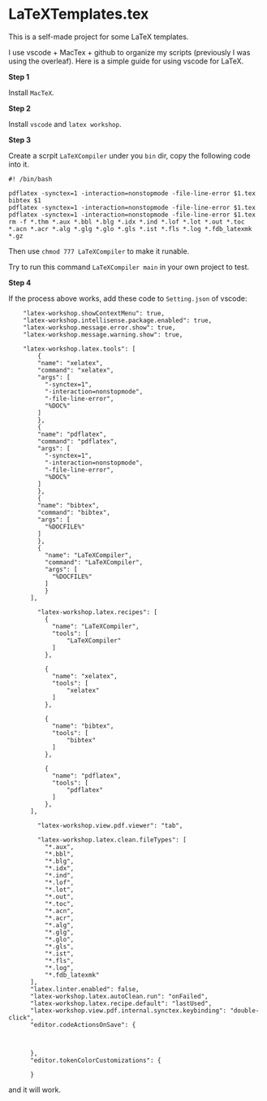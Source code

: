 # LaTeXTemplates.tex
This is a self-made project for some LaTeX templates.

I use vscode + MacTex + github to organize my scripts (previously I was using the overleaf).
Here is a simple guide for using vscode for LaTeX.

**Step 1**

Install ```MacTeX```.

**Step 2**

Install ```vscode``` and ```latex workshop```.

**Step 3**

Create a scrpit ```LaTeXCompiler``` under you ```bin``` dir, copy the following code into it.
```
#! /bin/bash

pdflatex -synctex=1 -interaction=nonstopmode -file-line-error $1.tex
bibtex $1
pdflatex -synctex=1 -interaction=nonstopmode -file-line-error $1.tex
pdflatex -synctex=1 -interaction=nonstopmode -file-line-error $1.tex
rm -f *.thm *.aux *.bbl *.blg *.idx *.ind *.lof *.lot *.out *.toc *.acn *.acr *.alg *.glg *.glo *.gls *.ist *.fls *.log *.fdb_latexmk *.gz
```
Then use ```chmod 777 LaTeXCompiler``` to make it runable.

Try to run this command ```LaTeXCompiler main``` in your own project to test.

**Step 4**

If the process above works, add these code to ```Setting.json``` of vscode:

```
    "latex-workshop.showContextMenu": true,
    "latex-workshop.intellisense.package.enabled": true,
    "latex-workshop.message.error.show": true,
    "latex-workshop.message.warning.show": true,
       
    "latex-workshop.latex.tools": [
        {
        "name": "xelatex",
        "command": "xelatex",
        "args": [
          "-synctex=1",
          "-interaction=nonstopmode",
          "-file-line-error",
          "%DOC%"
        ]
        }, 
        {
        "name": "pdflatex",
        "command": "pdflatex",
        "args": [
          "-synctex=1",
          "-interaction=nonstopmode",
          "-file-line-error",
          "%DOC%"
        ]
        }, 
        {
        "name": "bibtex",
        "command": "bibtex",
        "args": [
          "%DOCFILE%"
        ]
        },
        {
          "name": "LaTeXCompiler",
          "command": "LaTeXCompiler",
          "args": [
            "%DOCFILE%"
          ]
          }
      ],

        "latex-workshop.latex.recipes": [
          {
            "name": "LaTeXCompiler",
            "tools": [
                "LaTeXCompiler"
            ]
          },
         
          {
            "name": "xelatex",
            "tools": [
                "xelatex"
            ]
          },
  
          {
            "name": "bibtex",
            "tools": [
                "bibtex"
            ]
          },
  
          {
            "name": "pdflatex",
            "tools": [
                "pdflatex"
            ]
          },
      ],

        "latex-workshop.view.pdf.viewer": "tab",

        "latex-workshop.latex.clean.fileTypes": [
          "*.aux",
          "*.bbl",
          "*.blg",
          "*.idx",
          "*.ind",
          "*.lof",
          "*.lot",
          "*.out",
          "*.toc",
          "*.acn",
          "*.acr",
          "*.alg",
          "*.glg",
          "*.glo",
          "*.gls",
          "*.ist",
          "*.fls",
          "*.log",
          "*.fdb_latexmk"
      ],
      "latex.linter.enabled": false,
      "latex-workshop.latex.autoClean.run": "onFailed",
      "latex-workshop.latex.recipe.default": "lastUsed",
      "latex-workshop.view.pdf.internal.synctex.keybinding": "double-click",
      "editor.codeActionsOnSave": {
  
  
      
      },
      "editor.tokenColorCustomizations": {
      
      }
```
and it will work.
